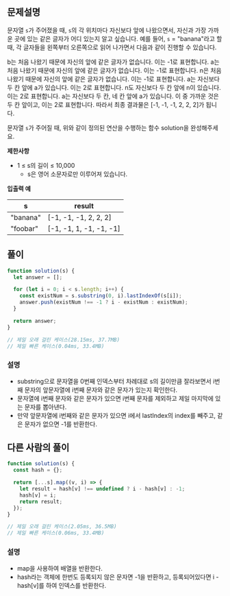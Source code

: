 ## 문제설명

문자열 `s`가 주어졌을 때, `s`의 각 위치마다 자신보다 앞에 나왔으면서, 자신과 가장 가까운 곳에 있는 같은 글자가 어디 있는지 알고 싶습니다.
예를 들어, `s` = "banana"라고 할 때, 각 글자들을 왼쪽부터 오른쪽으로 읽어 나가면서 다음과 같이 진행할 수 있습니다.

b는 처음 나왔기 때문에 자신의 앞에 같은 글자가 없습니다. 이는 -1로 표현합니다.
a는 처음 나왔기 때문에 자신의 앞에 같은 글자가 없습니다. 이는 -1로 표현합니다.
n은 처음 나왔기 때문에 자신의 앞에 같은 글자가 없습니다. 이는 -1로 표현합니다.
a는 자신보다 두 칸 앞에 a가 있습니다. 이는 2로 표현합니다.
n도 자신보다 두 칸 앞에 n이 있습니다. 이는 2로 표현합니다.
a는 자신보다 두 칸, 네 칸 앞에 a가 있습니다. 이 중 가까운 것은 두 칸 앞이고, 이는 2로 표현합니다.
따라서 최종 결과물은 [-1, -1, -1, 2, 2, 2]가 됩니다.

문자열 `s`가 주어질 때, 위와 같이 정의된 연산을 수행하는 함수 solution을 완성해주세요.

**제한사항**

- 1 ≤ s의 길이 ≤ 10,000
  - s은 영어 소문자로만 이루어져 있습니다.

**입출력 예**

| s        | result                  |
| -------- | ----------------------- |
| "banana" | [-1, -1, -1, 2, 2, 2]   |
| "foobar" | [-1, -1, 1, -1, -1, -1] |

## 풀이

```js
function solution(s) {
  let answer = [];

  for (let i = 0; i < s.length; i++) {
    const existNum = s.substring(0, i).lastIndexOf(s[i]);
    answer.push(existNum !== -1 ? i - existNum : existNum);
  }

  return answer;
}

// 제일 오래 걸린 케이스(28.15ms, 37.7MB)
// 제일 빠른 케이스(0.04ms, 33.4MB)
```

### 설명

- substring으로 문자열을 0번째 인덱스부터 차례대로 s의 길이만큼 잘라보면서 i번째 문자의 앞문자열에 i번째 문자와 같은 문자가 있는지 확인한다.
- 문자열에 i번째 문자와 같은 문자가 있으면 i번째 문자를 제외하고 제일 마지막에 있는 문자를 뽑아낸다.
- 만약 앞문자열에 i번째와 같은 문자가 있으면 i에서 lastIndex의 index를 빼주고, 같은 문자가 없으면 -1를 반환한다.

## 다른 사람의 풀이

```js
function solution(s) {
  const hash = {};

  return [...s].map((v, i) => {
    let result = hash[v] !== undefined ? i - hash[v] : -1;
    hash[v] = i;
    return result;
  });
}

// 제일 오래 걸린 케이스(2.05ms, 36.5MB)
// 제일 빠른 케이스(0.06ms, 33.4MB)
```

### 설명

- map을 사용하여 배열을 반환한다.
- hash라는 객체에 한번도 등록되지 않은 문자면 -1을 반환하고, 등록되어있다면 i - hash[v]를 하여 인덱스를 반환한다.
